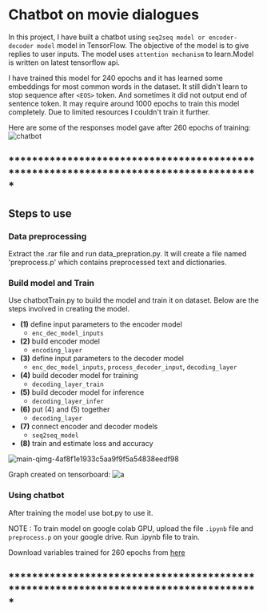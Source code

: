 # Chatbot on movie dialogues

In this project, I have built a chatbot using `seq2seq model or encoder-decoder model` model in TensorFlow. The objective of the model is to give replies to user inputs.
The model uses `attention mechanism` to learn.Model is written on latest tensorflow api.


I have trained this model for 240 epochs and it has learned some embeddings for most common words in the dataset. It still didn't learn to stop sequence after `<EOS>` token. And sometimes it did not output end of sentence token.
It may require around 1000 epochs to train this model completely. Due to limited resources I couldn't train it further.

Here are some of the responses model gave after 260 epochs of training:
![chatbot](https://user-images.githubusercontent.com/26195811/44617632-bbd0b700-a883-11e8-980e-79c9de65a5c0.png)



## *************************************************************************************




## Steps to use
### Data preprocessing
Extract the .rar file and run data_prepration.py. It will create a file named 'preprocess.p' which contains preprocessed text and dictionaries.

### Build model and Train
Use chatbotTrain.py to build the model and train it on dataset. Below are the steps involved in creating the model.

- __(1)__ define input parameters to the encoder model
  - `enc_dec_model_inputs`
- __(2)__ build encoder model
  - `encoding_layer`
- __(3)__ define input parameters to the decoder model
  - `enc_dec_model_inputs`, `process_decoder_input`, `decoding_layer`
- __(4)__ build decoder model for training
  - `decoding_layer_train`
- __(5)__ build decoder model for inference
  - `decoding_layer_infer`
- __(6)__ put (4) and (5) together
  - `decoding_layer`
- __(7)__ connect encoder and decoder models
  - `seq2seq_model`
- __(8)__ train and estimate loss and accuracy


![main-qimg-4af8f1e1933c5aa9f9f5a54838eedf98](https://user-images.githubusercontent.com/26195811/44617672-89738980-a884-11e8-97af-31cd3954c219.png)


Graph created on tensorboard:
![a](https://user-images.githubusercontent.com/26195811/44617682-b9229180-a884-11e8-8638-cdc9bf0b612c.png)


### Using chatbot
After training the model use bot.py to use it.


NOTE : To train model on google colab GPU, upload the file `.ipynb` file and `preprocess.p` on your google drive. Run .ipynb file to train.


Download variables trained for 260 epochs from [here](https://drive.google.com/open?id=1ne6GOcvZ0gxPD2jV0nOtWRif2b8Dyw9o)

## *************************************************************************************




